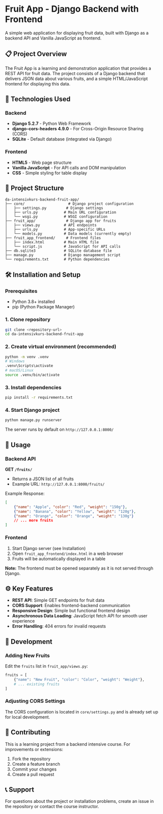 # Fruit App - Django Backend with Frontend

A simple web application for displaying fruit data, built with Django as a backend API and Vanilla JavaScript as frontend.

## 📋 Project Overview

The Fruit App is a learning and demonstration application that provides a REST API for fruit data. The project consists of a Django backend that delivers JSON data about various fruits, and a simple HTML/JavaScript frontend for displaying this data.

## 🚀 Technologies Used

### Backend
- **Django 5.2.7** - Python Web Framework
- **django-cors-headers 4.9.0** - For Cross-Origin Resource Sharing (CORS)
- **SQLite** - Default database (integrated via Django)

### Frontend
- **HTML5** - Web page structure
- **Vanilla JavaScript** - For API calls and DOM manipulation
- **CSS** - Simple styling for table display

## 📁 Project Structure

```
da-intensivkurs-backend-fruit-app/
├── core/                    # Django project configuration
│   ├── settings.py         # Django settings
│   ├── urls.py            # Main URL configuration
│   └── wsgi.py            # WSGI configuration
├── fruit_app/              # Django app for fruits
│   ├── views.py           # API endpoints
│   ├── urls.py            # App-specific URLs
│   └── models.py          # Data models (currently empty)
├── fruit_app_frontend/     # Frontend files
│   ├── index.html         # Main HTML file
│   └── script.js          # JavaScript for API calls
├── db.sqlite3             # SQLite database file
├── manage.py              # Django management script
└── requirements.txt       # Python dependencies
```

## 🛠️ Installation and Setup

### Prerequisites
- Python 3.8+ installed
- pip (Python Package Manager)

### 1. Clone repository
```bash
git clone <repository-url>
cd da-intensivkurs-backend-fruit-app
```

### 2. Create virtual environment (recommended)
```bash
python -m venv .venv
# Windows
.venv\Scripts\activate
# macOS/Linux
source .venv/bin/activate
```

### 3. Install dependencies
```bash
pip install -r requirements.txt
```

### 4. Start Django project
```bash
python manage.py runserver
```

The server runs by default on `http://127.0.0.1:8000/`

## 📖 Usage

### Backend API

**GET `/fruits/`**
- Returns a JSON list of all fruits
- Example URL: `http://127.0.0.1:8000/fruits/`

Example Response:
```json
[
    {"name": "Apple", "color": "Red", "weight": "150g"},
    {"name": "Banana", "color": "Yellow", "weight": "120g"},
    {"name": "Orange", "color": "Orange", "weight": "130g"}
    // ... more fruits
]
```

### Frontend

1. Start Django server (see Installation)
2. Open `fruit_app_frontend/index.html` in a web browser
3. Fruits will be automatically displayed in a table

**Note:** The frontend must be opened separately as it is not served through Django.

## ⚙️ Key Features

- **REST API**: Simple GET endpoints for fruit data
- **CORS Support**: Enables frontend-backend communication
- **Responsive Design**: Simple but functional frontend design
- **Asynchronous Data Loading**: JavaScript fetch API for smooth user experience
- **Error Handling**: 404 errors for invalid requests

## 🔧 Development

### Adding New Fruits
Edit the `fruits` list in `fruit_app/views.py`:

```python
fruits = [
    {"name": "New Fruit", "color": "Color", "weight": "Weight"},
    # ... existing fruits
]
```

### Adjusting CORS Settings
The CORS configuration is located in `core/settings.py` and is already set up for local development.

## 🤝 Contributing

This is a learning project from a backend intensive course. For improvements or extensions:

1. Fork the repository
2. Create a feature branch
3. Commit your changes
4. Create a pull request

## 📞 Support

For questions about the project or installation problems, create an issue in the repository or contact the course instructor.